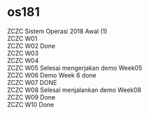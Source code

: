 # os181
ZCZC Sistem Operasi 2018 Awal (1) \
ZCZC W01 \
ZCZC W02 Done \
ZCZC W03 \
ZCZC W04 \
ZCZC W05 Selesai mengerjakan demo Week05 \
ZCZC W06 Demo Week 6 done \
ZCZC W07 DONE \
ZCZC W08 Selesai menjalankan demo Week08 \
ZCZC W09 Done \
ZCZC W10 Done 
